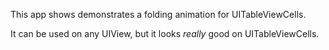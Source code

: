 This app shows demonstrates a folding animation for UITableViewCells.

It can be used on any UIView, but it looks *really* good on UITableViewCells.
